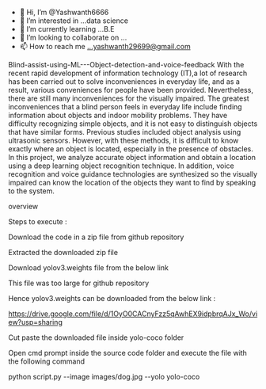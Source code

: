 - 👋 Hi, I’m @Yashwanth6666
- 👀 I’m interested in ...data science
- 🌱 I’m currently learning ...B.E
- 💞️ I’m looking to collaborate on ...
- 📫 How to reach me ...yashwanth29699@gmail.com

<!---
Yashwanth6666/Yashwanth6666 is a ✨ special ✨ repository because its `README.md` (this file) appears on your GitHub profile.
You can click the Preview link to take a look at your changes.
--->
 Blind-assist-using-ML---Object-detection-and-voice-feedback
With the recent rapid development of information technology (IT),a lot of research has been carried out to solve inconveniences in everyday life, 
and as a result, various conveniences for people have been provided. Nevertheless, there are still many inconveniences for the visually impaired.
The greatest inconveniences that a blind person feels in everyday life include finding information about objects and indoor mobility problems.
They have difficulty recognizing simple objects, and it is not easy to distinguish objects that have similar forms.
Previous studies included object analysis using ultrasonic sensors. However, with these methods,
it is difficult to know exactly where an object is located, especially in the presence of obstacles. 
In this project, we analyze accurate object information and obtain a location using a deep learning object recognition technique.
In addition, voice recognition and voice guidance technologies are synthesized so the visually impaired can know the location of the objects they want to find by speaking to the system.

overview

Steps to execute :

Download the code in a zip file from github repository

Extracted the downloaded zip file

Download yolov3.weights file from the below link

This file was too large for github repository

Hence yolov3.weights can be downloaded from the below link :

https://drive.google.com/file/d/1OyO0CACnyFzz5qAwhEX9idpbrqAJx_Wo/view?usp=sharing

Cut paste the downloaded file inside yolo-coco folder

Open cmd prompt inside the source code folder and execute the file with the following command

python script.py --image images/dog.jpg --yolo yolo-coco
